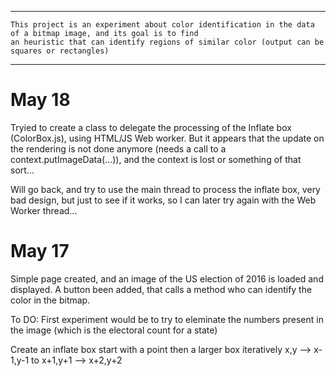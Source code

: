 ***************************************************************************************************************************
	
	This project is an experiment about color identification in the data of a bitmap image, and its goal is to find
	an heuristic that can identify regions of similar color (output can be squares or rectangles)

***************************************************************************************************************************

May 18
======
  Tryied to create a class to delegate the processing of the Inflate box (ColorBox.js), using HTML/JS Web worker.
  But it appears that the update on the rendering is not done anymore (needs a call to a context.putImageData(...)),
  and the context is lost or something of that sort...

  Will go back, and try to use the  main thread to process the inflate box, very bad design, but just to see if it works, so I can later try again with the Web Worker thread...


May 17
======
   Simple page created, and an image of the US election of 2016 is loaded and displayed.
   A button been added, that calls a method who can identify the color in the bitmap.


 To DO:
   First experiment would be to try to eleminate the numbers present in the image (which is the electoral count for a state)



Create an inflate box
  start with a point
  then a larger box iteratively x,y --> x-1,y-1 to x+1,y+1 --> x+2,y+2